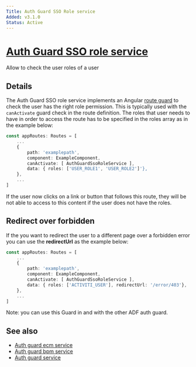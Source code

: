 ```yaml
---
Title: Auth Guard SSO Role service
Added: v3.1.0
Status: Active
---
```


# [Auth Guard SSO role service](../../lib/core/services/auth-guard-sso-role.service.ts "Defined in auth-guard-sso-role.service.ts")

Allow to check the user roles of a user

## Details

The Auth Guard SSO role service implements an Angular
[route guard](https://angular.io/guide/router#milestone-5-route-guards)
to check the user has the right role permission. This is typically used with the
`canActivate` guard check in the route definition. The roles that user needs to have in order to access the route has to be specified in the roles array as in the example below:


```ts
const appRoutes: Routes = [
    ...
    {
        path: 'examplepath',
        component: ExampleComponent,
        canActivate: [ AuthGuardSsoRoleService ],
        data: { roles: ['USER_ROLE1', 'USER_ROLE2']'},
    },
    ...
]
```

If the user now clicks on a link or button that follows this route, they will be not able to access to this content if the user does not have the roles.

## Redirect over forbidden

If the you want to redirect the user to a different page over a forbidden error you can use the **redirectUrl** as the example below:

```ts
const appRoutes: Routes = [
    ...
    {
        path: 'examplepath',
        component: ExampleComponent,
        canActivate: [ AuthGuardSsoRoleService ],
        data: { roles: ['ACTIVITI_USER'], redirectUrl: '/error/403'},
    },
    ...
]
```

Note: you can use this Guard in and with the other ADF auth guard.

## See also

-   [Auth guard ecm service](auth-guard-ecm.service.md)
-   [Auth guard bpm service](auth-guard-bpm.service.md)
-   [Auth guard service](auth-guard.service.md)
